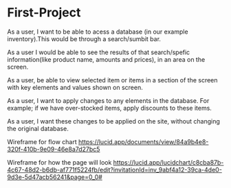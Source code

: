 # First-Project

As a user, I want to be able to acess a database (in our example inventory).This would be through a search/sumbit bar. 

As a user I would be able to see the results of that search/spefic information(like product name, amounts and prices), in an area on the screen.

As a user, be able to view selected item or items in a section of the screen with key elements and values shown on screen.

As a user, I want to apply changes to any elements in the database. For example; if we have over-stocked items, apply discounts to these items. 

As a user, I want these changes to be applied on the site, without changing the original database.

Wireframe for flow chart
https://lucid.app/documents/view/84a9b4e8-320f-410b-9e09-46e8a7d27bc5

Wireframe for how the page will look
https://lucid.app/lucidchart/c8cba87b-4c67-48d2-b6db-af771f5224fb/edit?invitationId=inv_9abf4a12-39ca-4de0-9d3e-5d47acb56241&page=0_0#